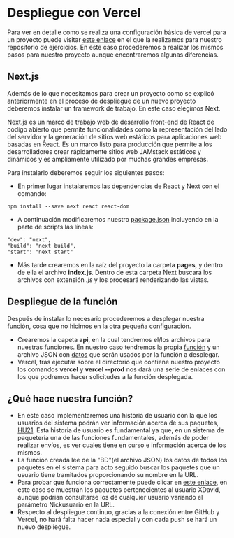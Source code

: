 # Despliegue con Vercel

Para ver en detalle como se realiza una configuración básica de vercel para un proyecto puede visitar [este enlace](https://github.com/XDavid1999/Exercises/blob/master/Ejercicios/ejercicio1-serverless/ejercicio1.md) en el que la realizamos para nuestro repositorio de ejercicios. En este caso procederemos a realizar los mismos pasos para nuestro proyecto aunque encontraremos algunas diferencias.

## Next.js

Además de lo que necesitamos para crear un proyecto como se explicó anteriormente en el proceso de despliegue de un nuevo proyecto deberemos instalar un framework de trabajo. En este caso elegimos Next.

Next.js es un marco de trabajo web de desarrollo front-end de React de código abierto que permite funcionalidades como la representación del lado del servidor y la generación de sitios web estáticos para aplicaciones web basadas en React. Es un marco listo para producción que permite a los desarrolladores crear rápidamente sitios web JAMstack estáticos y dinámicos y es ampliamente utilizado por muchas grandes empresas.

Para instalarlo deberemos seguir los siguientes pasos:
- En primer lugar instalaremos las dependencias de React y Next con el comando:

~~~
npm install --save next react react-dom
~~~

- A continuación modificaremos nuestro [package.json](https://github.com/XDavid1999/PacketService/blob/master/package.json) incluyendo en la parte de scripts las líneas:

~~~
"dev": "next",
"build": "next build",
"start": "next start"
~~~

- Más tarde crearemos en la raíz del proyecto la carpeta **pages**, y dentro de ella el archivo **index.js**. Dentro de esta carpeta Next buscará los archivos con extensión *.js* y los procesará renderizando las vistas.

## Despliegue de la función

Después de instalar lo necesario procederemos a desplegar nuestra función, cosa que no hicimos en la otra pequeña configuración.

- Crearemos la capeta **api**, en la cual tendremos el/los archivos para nuestras funciones. En nuestro caso tendremos la propia [función](https://github.com/XDavid1999/PacketService/blob/master/api/function.js) y un archivo JSON con [datos](https://github.com/XDavid1999/PacketService/blob/master/api/datos.js) que serán usados por la función a desplegar. 
- Vercel, tras ejecutar sobre el directorio que contiene nuestro proyecto los comandos **vercel** y **vercel --prod** nos dará una serie de enlaces con los que podremos hacer solicitudes a la función desplegada.

## ¿Qué hace nuestra función?

- En este caso implementaremos una historia de usuario con la que los usuarios del sistema podrán ver información acerca de sus paquetes, [HU21](https://github.com/XDavid1999/PacketService/issues/62). Esta historia de usuario es fundamental ya que, en un sistema de paquetería una de las funciones fundamentales, además de poder realizar envíos, es ver cuales tiene en curso e información acerca de los mismos.
- La función creada lee de la "BD"(el archivo JSON) los datos de todos los paquetes en el sistema para acto seguido buscar los paquetes que un usuario tiene tramitados proporcionando su nombre en la URL.
- Para probar que funciona correctamente puede clicar en [este enlace](https://packet-service.vercel.app/api/function.js?Nickusuario=XDavid), en este caso se muestran los paquetes pertenecientes al usuario XDavid, aunque podrian consultarse los de cualquier usuario variando el parámetro Nickusuario en la URL.
- Respecto al despliegue continuo, gracias a la conexión entre GitHub y Vercel, no hará falta hacer nada especial y con cada push se hará un nuevo despliegue.